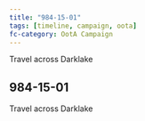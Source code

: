 ```yaml
---
title: "984-15-01"
tags: [timeline, campaign, oota]
fc-category: OotA Campaign
---
```

<span class='ob-timelines'
	data-date='984-15-01-00'
	data-title='Campaign: NAGA Adventures'
	data-class='orange'> Travel across Darklake </span>
## 984-15-01
Travel across Darklake
